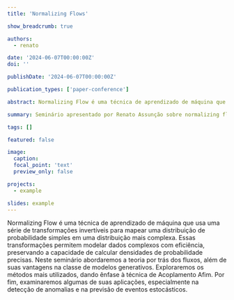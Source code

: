 ```yaml
---
title: 'Normalizing Flows'

show_breadcrumb: true

authors:
  - renato

date: '2024-06-07T00:00:00Z'
doi: ''

publishDate: '2024-06-07T00:00:00Z'

publication_types: ['paper-conference']

abstract: Normalizing Flow é uma técnica de aprendizado de máquina que usa uma série de transformações invertíveis para mapear uma distribuição de probabilidade simples em uma distribuição mais complexa. Essas transformações permitem modelar dados complexos com eficiência, preservando a capacidade de calcular densidades de probabilidade precisas. Neste seminário abordaremos a teoria por trás dos fluxos, além de suas vantagens na classe de modelos generativos. Exploraremos os métodos mais utilizados, dando ênfase à técnica de Acoplamento Afim. Por fim, examinaremos algumas de suas aplicações, especialmente na detecção de anomalias e na previsão de eventos estocásticos.

summary: Seminário apresentado por Renato Assunção sobre normalizing flows (07/06/2024 às 14:00).

tags: []

featured: false

image:
  caption:
  focal_point: 'text'
  preview_only: false

projects:
  - example

slides: example
---
```


<p>Normalizing Flow é uma técnica de aprendizado de máquina que usa uma série de transformações invertíveis para mapear uma distribuição de probabilidade simples em uma distribuição mais complexa. Essas transformações permitem modelar dados complexos com eficiência, preservando a capacidade de calcular densidades de probabilidade precisas. Neste seminário abordaremos a teoria por trás dos fluxos, além de suas vantagens na classe de modelos generativos. Exploraremos os métodos mais utilizados, dando ênfase à técnica de Acoplamento Afim. Por fim, examinaremos algumas de suas aplicações, especialmente na detecção de anomalias e na previsão de eventos estocásticos.</p>